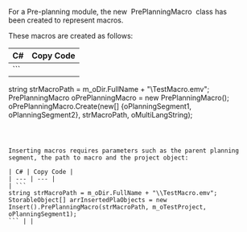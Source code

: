 For a Pre-planning module, the new  PrePlanningMacro  class has been created to represent macros.

These macros are created as follows:

| C# | Copy Code |
| --- | --- |
| ```  string strMacroPath = m_oDir.FullName + "\\TestMacro.emv"; PrePlanningMacro oPrePlanningMacro = new PrePlanningMacro(); oPrePlanningMacro.Create(new[] {oPlanningSegment1, oPlanningSegment2}, strMacroPath, oMultiLangString); ``` | |

                   

Inserting macros requires parameters such as the parent planning segment, the path to macro and the project object:

| C# | Copy Code |
| --- | --- |
| ```  string strMacroPath = m_oDir.FullName + "\\TestMacro.emv"; StorableObject[] arrInsertedPlaObjects = new Insert().PrePlanningMacro(strMacroPath, m_oTestProject, oPlanningSegment1); ``` | |